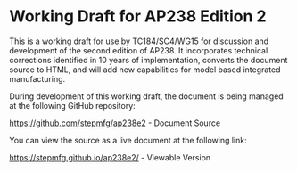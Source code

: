 # Working Draft for AP238 Edition 2 

This is a working draft for use by TC184/SC4/WG15 for discussion and
development of the second edition of AP238.  It incorporates technical
corrections identified in 10 years of implementation, converts the
document source to HTML, and will add new capabilities for model based
integrated manufacturing.

During development of this working draft, the document is being managed at the following GitHub repository:

 https://github.com/stepmfg/ap238e2 - Document Source

You can view the source as a live document at the following link:

 https://stepmfg.github.io/ap238e2/ - Viewable Version

